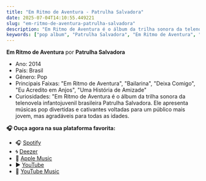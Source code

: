 ```yaml
---
title: "Em Ritmo de Aventura - Patrulha Salvadora"
date: 2025-07-04T14:10:55.449221
slug: "em-ritmo-de-aventura-patrulha-salvadora"
description: "Em Ritmo de Aventura é o álbum da trilha sonora da telenovela infantojuvenil brasileira Patrulha Salvadora"
keywords: ["pop album", "Patrulha Salvadora", "Em Ritmo de Aventura", "music"]
---
```


**Em Ritmo de Aventura** por **Patrulha Salvadora**

- Ano: 2014
- País: Brasil
- Gênero: Pop
- Principais Faixas: "Em Ritmo de Aventura", "Bailarina", "Deixa Comigo", "Eu Acredito em Anjos", "Uma História de Amizade"
- Curiosidades: "Em Ritmo de Aventura é o álbum da trilha sonora da telenovela infantojuvenil brasileira Patrulha Salvadora. Ele apresenta músicas pop divertidas e cativantes voltadas para um público mais jovem, mas agradáveis para todas as idades.



**🎧 Ouça agora na sua plataforma favorita:**

- 🎧 [Spotify](https://open.spotify.com/search/Em%20Ritmo%20de%20Aventura%20Patrulha%20Salvadora)
- 🌀 [Deezer](https://www.deezer.com/search/Em%20Ritmo%20de%20Aventura%20Patrulha%20Salvadora)
- 🍎 [Apple Music](https://music.apple.com/search?term=Em%20Ritmo%20de%20Aventura%20Patrulha%20Salvadora)
- ▶️ [YouTube](https://www.youtube.com/results?search_query=Em%20Ritmo%20de%20Aventura%20Patrulha%20Salvadora)
- 🎵 [YouTube Music](https://music.youtube.com/search?q=Em%20Ritmo%20de%20Aventura%20Patrulha%20Salvadora)
